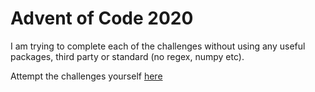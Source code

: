 # Advent of Code 2020

I am trying to complete each of the challenges without using any useful packages, third party or standard (no regex, numpy etc).

Attempt the challenges yourself [here](https://adventofcode.com/2020/)
